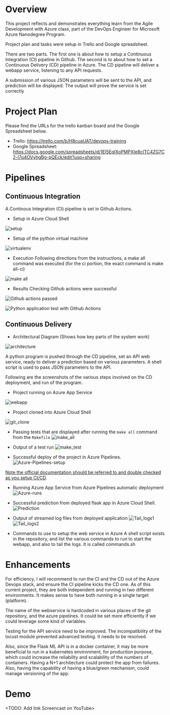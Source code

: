 # Overview

This project reflects and demonstrates everything learn from the Agile Development with Azure class, part of the DevOps Engineer for Microsoft Azure Nanodegree Program.

Project plan and tasks were setup in Trello and Google spreadsheet.

There are two parts. The first one is about how to setup a Continuous Integration (CI) pipeline in Github. The second is to about how to set a Continuous Delivery (CD) pipeline in Azure. The CD pipeline will deliver a webapp service, listening to any API requests. 

A submission of various JSON parameters will be sent to the API, and prediction will be displayed. The output will prove the service is set correctly



# Project Plan
Please find the URLs for the trello kanban board and the Google Spreadsheet below.

* Trello: https://trello.com/b/H8cuaUAT/devops-training
* Google Spreadsheet: https://docs.google.com/spreadsheets/d/1El5EqIXoPMPXIe8cITC4ZG7C2-l7u4OVyhgBg-pQEck/edit?usp=sharing


# Pipelines

## Continuous Integration

A Continous Integration (CI) pipeline is set in Github Actions.

* Setup in Azure Cloud Shell

![setup](https://github.com/srossan/devops-project/blob/master/images/Azure-Cloud-Shell-git_clone.png)

* Setup of the python virtual machine

![virtualenv](https://github.com/srossan/devops-project/blob/master/images/Azure-Cloud-Shell-python_virtualmachine.png)

* Execution
Following directions from the instructions, a make all command was executed (for the ci portion, the exact command is make all-ci)

![make all](https://github.com/srossan/devops-project/blob/master/images/devops-proj_make-all.png)

* Results
Checking Github actions were successful

![Github actions passed](https://github.com/srossan/devops-project/blob/master/images/devops-proj-github-actions-passed.png)

![Python application test with Github Actions](https://github.com/srossan/devops-project/workflows/Python%20application%20test%20with%20Github%20Actions/badge.svg)


## Continuous Delivery 

* Architectural Diagram (Shows how key parts of the system work)

![architecture](https://github.com/srossan/devops-project/blob/master/images/cd-diagram.png)

A python program is pushed through the CD pipeline, set an API web service, ready to deliver a prediction based on various parameters.
A shell script is used to pass JSON parameters to the API. 

Following are the screenshots of the various steps involved on the CD deployment, and run of the program.

* Project running on Azure App Service

![webapp](https://github.com/srossan/devops-project/blob/master/images/Azure-webapp-running.png)


* Project cloned into Azure Cloud Shell

![git_clone](https://github.com/srossan/devops-project/blob/master/images/Azure-Cloud-Shell-git_clone.png)

* Passing tests that are displayed after running the `make all` command from the `Makefile`
![make_all](https://github.com/srossan/devops-project/blob/master/images/Azure-Cloud-Shell-make_all.png)

* Output of a test run
![make_test](https://github.com/srossan/devops-project/blob/master/images/Azure-Cloud-Shell-make_test.png)

* Successful deploy of the project in Azure Pipelines.  
![Azure-Pipelines-setup](https://github.com/srossan/devops-project/blob/master/images/Azure-pipelines-setup.png)

[Note the official documentation should be referred to and double checked as you setup CI/CD](https://docs.microsoft.com/en-us/azure/devops/pipelines/ecosystems/python-webapp?view=azure-devops).

* Running Azure App Service from Azure Pipelines automatic deployment
![Azure-runs](https://github.com/srossan/devops-project/blob/master/images/Azure-pipelines-runs.png)

* Successful prediction from deployed flask app in Azure Cloud Shell.
![Prediction](https://github.com/srossan/devops-project/blob/master/images/Azure-Cloud-Shell-prediction.png)

* Output of streamed log files from deployed application
![Tail_logs1](https://github.com/srossan/devops-project/blob/master/images/Azure-Webapp-tail_log1.png)
![Tail_logs2](https://github.com/srossan/devops-project/blob/master/images/Azure-Webapp-tail_log2.png)

* Commands to use to setup the web service in Azure
A shell script exists in the repository, and list the various commands to run to start the webapp, and also to tail the logs.
It is called commands.sh


# Enhancements

For efficiency, I will recommend to run the CI and the CD out of the Azure Devops stack, and ensure the CI pipeline kicks the CD one. As of this current project, they are both independent and running in two different environments. It makes sense to have both running in a single target (platform).

The name of the webservice is hardcoded in various places of the git repository, and the azure pipelines. It could be set more efficiently if we could leverage some kind of variables.

Testing for the API service need to be improved. The incompatibility of the locust module prevented advanced testing. It needs to be resolved.

Also, since the Flask ML API is in a docker container, it may be more beneficial to run in a kubernetes environment, for production purpose, which could increase the reliability and scalability of the numbers of containers. 
Having a N+1 architecture could protect the app from failures. Also, having the capability of having a blue/green mechanism, could manage versioning of the app.

# Demo 

<TODO: Add link Screencast on YouTube>



